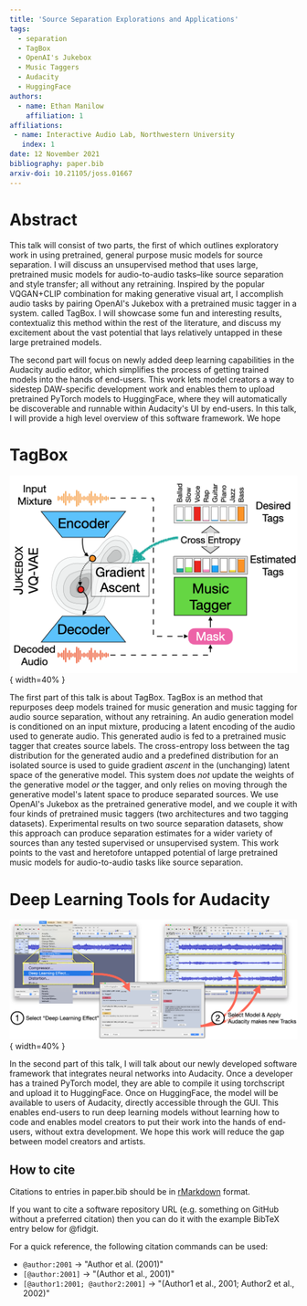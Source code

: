 ```yaml
---
title: 'Source Separation Explorations and Applications'
tags:
  - separation
  - TagBox
  - OpenAI's Jukebox
  - Music Taggers
  - Audacity
  - HuggingFace
authors:
  - name: Ethan Manilow
    affiliation: 1
affiliations:
 - name: Interactive Audio Lab, Northwestern University
   index: 1
date: 12 November 2021
bibliography: paper.bib
arxiv-doi: 10.21105/joss.01667
---
```


# Abstract

This talk will consist of two parts, the first of which outlines
exploratory work in using pretrained, general purpose music models for source
separation. I will discuss an unsupervised method that uses
large, pretrained music models for audio-to-audio tasks–like source separation
and style transfer; all without any retraining. Inspired by the popular
VQGAN+CLIP combination for making generative visual art, I accomplish audio
tasks by pairing OpenAI's Jukebox with a pretrained music tagger in a system.
called TagBox. I will showcase some fun and interesting results, contextualiz
this method within the rest of the literature, and discuss my excitement about
the vast potential that lays relatively untapped in these large pretrained
models.

The second part will focus on newly added deep learning
capabilities in the Audacity audio editor, which simplifies the process of
getting trained models into the hands of end-users. This work lets model
creators a way to sidestep DAW-specific development work and enables them to
upload pretrained PyTorch models to HuggingFace, where they will automatically
be discoverable and runnable within Audacity's UI by end-users. In this talk,
I will provide a high level overview of this software framework. We hope 



# TagBox

![TagBox diagram.](https://github.com/ethman/mdx-submissions21/raw/EthanManilow/tagbox_diagram.png){ width=40% }

The first part of this talk is about TagBox. TagBox is an method that repurposes
deep models trained for music generation and music tagging for audio source
separation, without any retraining. An audio generation model is conditioned on
an input mixture, producing a latent encoding of the audio used to generate
audio. This generated audio is fed to a pretrained music tagger that creates
source labels. The cross-entropy loss between the tag distribution for the
generated audio and a predefined distribution for an isolated source
is used to guide gradient _ascent_ in the (unchanging) latent space of
the  generative model. This system does _not_ update the weights of the
generative model _or_ the tagger, and only relies on moving through the
generative model's latent space to produce separated sources. We use OpenAI's
Jukebox as the pretrained generative model, and we couple it with four
kinds of pretrained music taggers (two architectures and two tagging datasets).
Experimental results on two source separation datasets, show this approach can
produce separation estimates for a wider variety of sources than any tested
supervised or unsupervised system. This work points to the vast and heretofore
untapped potential of large pretrained music models for audio-to-audio tasks
like source separation.


# Deep Learning Tools for Audacity 

![Audacity diagram.](https://github.com/ethman/mdx-submissions21/raw/EthanManilow/audacity_diagram.png){ width=40% }


In the second part of this talk, I will talk about our newly developed software
framework that integrates neural networks into Audacity. Once a developer
has a trained PyTorch model, they are able to compile it using torchscript and
upload it to HuggingFace. Once on HuggingFace, the model will be available
to users of Audacity, directly accessible through the GUI. This enables
end-users to run deep learning models without learning how to code and enables
model creators to put their work into the hands of end-users, without extra
development. We hope this work will reduce the gap between model creators
and artists.


## How to cite

Citations to entries in paper.bib should be in
[rMarkdown](http://rmarkdown.rstudio.com/authoring_bibliographies_and_citations.html)
format.

If you want to cite a software repository URL (e.g. something on GitHub without a preferred
citation) then you can do it with the example BibTeX entry below for @fidgit.

For a quick reference, the following citation commands can be used:
- `@author:2001`  ->  "Author et al. (2001)"
- `[@author:2001]` -> "(Author et al., 2001)"
- `[@author1:2001; @author2:2001]` -> "(Author1 et al., 2001; Author2 et al., 2002)"
